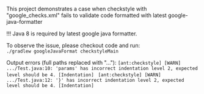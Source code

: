 This project demonstrates a case when checkstyle with "google_checks.xml" fails to validate code formatted with latest google-java-formatter  

!!! Java 8 is required by latest google java formatter.

To observe the issue, please checkout code and run:  
`./gradlew googleJavaFormat checkstyleMain`

Output errors (full paths replaced with "..."):
`[ant:checkstyle] [WARN] .../Test.java:10: 'params' has incorrect indentation level 2, expected level should be 4. [Indentation]
`
`[ant:checkstyle] [WARN] .../Test.java:12: '}' has incorrect indentation level 2, expected level should be 4. [Indentation]
`
